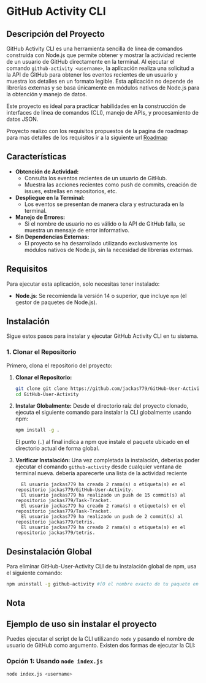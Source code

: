 # GitHub Activity CLI

## Descripción del Proyecto

GitHub Activity CLI es una herramienta sencilla de línea de comandos construida con Node.js que permite obtener y mostrar la actividad reciente de un usuario de GitHub directamente en la terminal. Al ejecutar el comando `github-activity <username>`, la aplicación realiza una solicitud a la API de GitHub para obtener los eventos recientes de un usuario y muestra los detalles en un formato legible. Esta aplicación no depende de librerías externas y se basa únicamente en módulos nativos de Node.js para la obtención y manejo de datos.

Este proyecto es ideal para practicar habilidades en la construcción de interfaces de línea de comandos (CLI), manejo de APIs, y procesamiento de datos JSON.

Proyecto realizo con los requisitos propuestos de la pagina de roadmap para mas detalles de los requisitos ir a la siguiente url  [Roadmap](https://roadmap.sh/projects/github-user-activity)

## Características

* **Obtención de Actividad:**
    * Consulta los eventos recientes de un usuario de GitHub.
    * Muestra las acciones recientes como push de commits, creación de issues, estrellas en repositorios, etc.
* **Despliegue en la Terminal:**
    * Los eventos se presentan de manera clara y estructurada en la terminal.
* **Manejo de Errores:**
    * Si el nombre de usuario no es válido o la API de GitHub falla, se muestra un mensaje de error informativo.
* **Sin Dependencias Externas:**
    * El proyecto se ha desarrollado utilizando exclusivamente los módulos nativos de Node.js, sin la necesidad de librerías externas.

## Requisitos

Para ejecutar esta aplicación, solo necesitas tener instalado:

* **Node.js**: Se recomienda la versión 14 o superior, que incluye `npm` (el gestor de paquetes de Node.js).

## Instalación

Sigue estos pasos para instalar y ejecutar GitHub Activity CLI en tu sistema.

### 1. Clonar el Repositorio

Primero, clona el repositorio del proyecto:

1.  **Clonar el Repositorio:**
    ```bash
    git clone git clone https://github.com/jackas779/GitHub-User-Activity.git
    cd GitHub-User-Activity
    ```

2.  **Instalar Globalmente:**
    Desde el directorio raíz del proyecto clonado, ejecuta el siguiente comando para instalar la CLI globalmente usando npm:
    ```bash
    npm install -g .
    ```
    El punto (`.`) al final indica a npm que instale el paquete ubicado en el directorio actual de forma global.

3.  **Verificar Instalación:**
    Una vez completada la instalación, deberías poder ejecutar el comando `github-activity` desde cualquier ventana de terminal nueva. 
    deberia aparecerte una lista de la actividad reciente

    ```
      El usuario jackas779 ha creado 2 rama(s) o etiqueta(s) en el repositorio jackas779/GitHub-User-Activity.
      El usuario jackas779 ha realizado un push de 15 commit(s) al repositorio jackas779/Task-Tracket.
      El usuario jackas779 ha creado 2 rama(s) o etiqueta(s) en el repositorio jackas779/Task-Tracket.
      El usuario jackas779 ha realizado un push de 2 commit(s) al repositorio jackas779/tetris.
      El usuario jackas779 ha creado 2 rama(s) o etiqueta(s) en el repositorio jackas779/tetris.
    ```

## Desinstalación Global

Para eliminar GitHub-User-Activity CLI de tu instalación global de npm, usa el siguiente comando:

```bash
npm uninstall -g github-activity #[O el nombre exacto de tu paquete en package.json]
```

## Nota 

## Ejemplo de uso sin instalar el proyecto

Puedes ejecutar el script de la CLI utilizando `node` y pasando el nombre de usuario de GitHub como argumento. Existen dos formas de ejecutar la CLI:

### Opción 1: Usando `node index.js`

```bash
node index.js <username>
